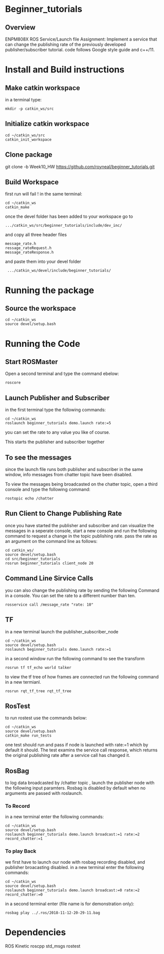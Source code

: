 
# Beginner_tutorials 

## Overview

ENPM808X ROS Service/Launch file Assignment: Implement a service that can change the publishing rate of the previously developed publisher/subscriber tutorial. 
code follows Google style guide and c++/11. 

# Install and Build instructions

## Make catkin workspace
in a terminal type:
```
mkdir -p catkin_ws/src

```
## Initialize catkin workspace
```
cd ~/catkin_ws/src
catkin_init_workspace
```
## Clone package
git clone -b Week10_HW https://github.com/royneal/beginner_tutorials.git

## Build Workspace
first run will fail ! 
in the same terminal:
```
cd ~/catkin_ws
catkin_make 
```
once the devel folder has been added to your workspace 
go to 
```
.../catkin_ws/src/beginner_tutorials/include/dev_inc/
```
and copy all three header files 
``` 
message_rate.h
ressage_rateRequest.h
message_rateResponse.h
```
and paste them into your devel folder 
```
 .../catkin_ws/devel/include/beginner_tutorials/
```

# Running the package

## Source the workspace
```
cd ~/catkin_ws
source devel/setup.bash
```
# Running the Code

## Start ROSMaster
Open a second terminal and type the command ebelow:
```
roscore
```
## Launch Publisher and Subscriber
in the first terminal type the following commands:

```
cd ~/catkin_ws
roslaunch beginner_tutorials demo.launch rate:=5
```
you can set the rate to any value you like of course. 

This starts the publisher and subscriber together 

## To see the messages
since the launch file runs both publisher and subscriber in
the same window, info messages from chatter topic have been disabled.

To view the messages being broadcasted on the chatter topic, open a 
third console and type the following command: 
```
rostopic echo /chatter 
```
## Run Client to Change Publishing Rate

once you have started the publisher and subscriber and can visualize the 
messages in a seperate console, start a new console and run the following 
command to request a change in the topic publishing rate. pass the rate 
as an argument on the command line as follows: 
```
cd catkin_ws/
source devel/setup.bash
cd src/beginner_tutorials
rosrun beginner_tutorials client_node 20
```

## Command Line Sirvice Calls 
you can also change the publishing rate by sending the following Command
in a console. You can set the rate to a different number than ten. 
```
rosservice call /message_rate "rate: 10"
```
## TF
in a new terminal launch the publisher_subscriber_node
```
cd ~/catkin_ws
source devel/setup.bash
roslaunch beginner_tutorials demo.launch rate:=1
```
in a second window run the following command to see the transform
```
rosrun tf tf_echo world talker
```
to view the tf tree of how frames are connected run the following command 
in a new termianl. 
```
rosrun rqt_tf_tree rqt_tf_tree
```
## RosTest
to run rostest use the commands below:
```
cd ~/catkin_ws
source devel/setup.bash
catkin_make run_tests
```
one test should run and pass if node is launched with rate:=1 which by default it should.
The test examins the service call response, which returns the original publishing rate after 
a service call has changed it. 

## RosBag
to log data broadcasted by /chatter topic , launch the publisher node with the following 
input paramters. Rosbag is disabled by default when no arguments are passed with roslaunch.

### To Record 
in a new terminal enter the following commands: 
```
cd ~/catkin_ws
source devel/setup.bash
roslaunch beginner_tutorials demo.launch broadcast:=1 rate:=2 record_chatter:=1
```
### To play Back 
we first have to launch our node with rosbag recording disabled, and publisher broacasting disabled. 
in a new terminal enter the following commands: 
```
cd ~/catkin_ws
source devel/setup.bash
roslaunch beginner_tutorials demo.launch broadcast:=0 rate:=2 record_chatter:=0
```
in a second terminal enter (file name is for demonstration only): 
```
rosbag play ../.ros/2018-11-12-20-29-11.bag
```

# Dependencies

ROS Kinetic
roscpp
std_msgs
rostest


